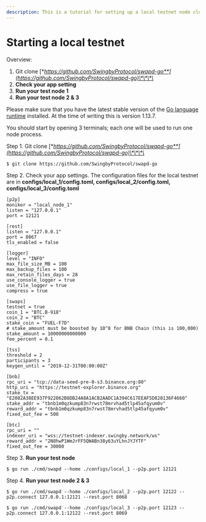 ```yaml
---
description: This is a tutorial for setting up a local testnet node cluster (3 nodes)
---
```


# Starting a local testnet

Overview:

1. Git clone [**https://github.com/SwingbyProtocol/swapd-go**](https://github.com/SwingbyProtocol/swapd-go)\*\*\*\*
2. **Check your app setting**
3. **Run your test node 1**
4. **Run your test node 2 & 3**

Please make sure that you have the latest stable version of the [Go language runtime](https://golang.org/dl) installed. At the time of writing this is version 1.13.7.

You should start by opening 3 terminals; each one will be used to run one node process. 

Step 1. Git clone [**https://github.com/SwingbyProtocol/swapd-go**](https://github.com/SwingbyProtocol/swapd-go)\*\*\*\*

```text
$ git clone https://github.com/SwingbyProtocol/swapd-go
```

Step 2. Check your app settings. The configuration files for the local testnet are in **configs/local\_1/config.toml, configs/local\_2/config.toml, configs/local\_3/config.toml**

```text
[p2p]
moniker = "local_node_1"
listen = "127.0.0.1"
port = 12121

[rest]
listen = "127.0.0.1"
port = 8067
tls_enabled = false

[logger]
level = "INFO"
max_file_size_MB = 100
max_backup_files = 100
max_retain_files_days = 28
use_console_logger = true
use_file_logger = true
compress = true

[swaps]
testnet = true
coin_1 = "BTC.B-918"
coin_2 = "BTC"
stake_coin = "FUEL-F7D"
# stake_amount must be boosted by 10^8 for BNB Chain (this is 100,000)
stake_amount = 10000000000000
fee_percent = 0.1

[tss]
threshold = 2
participants = 3
keygen_until = "2019-12-31T00:00:00Z"

[bnb]
rpc_uri = "tcp://data-seed-pre-0-s3.binance.org:80"
http_uri = "https://testnet-explorer.binance.org"
stake_tx = "E2082A38EE937F922862B8DB24A8A1ACB2AADC1A394C617EEAF5D828136F4660"
stake_addr = "tbnb1m0qzkump83n7rwst78mrvhad5tlp45afqyum0v"
reward_addr = "tbnb1m0qzkump83n7rwst78mrvhad5tlp45afqyum0v"
fixed_out_fee = 500

[btc]
rpc_uri = ""
indexer_uri = "wss://testnet-indexer.swingby.network/ws"
reward_addr = "2N8hwP1WmJrFF5QWABn38y63uYLhnJYJYTF"
fixed_out_fee = 30000
```

Step 3. **Run your test node**

```text
$ go run ./cmd/swapd --home ./configs/local_1 --p2p.port 12121
```

Step 4. **Run your test node 2 & 3**

```text
$ go run ./cmd/swapd --home ./configs/local_2 --p2p.port 12122 --p2p.connect 127.0.0.1:12121 --rest.port 8068
```

```text
$ go run ./cmd/swapd --home ./configs/local_3 --p2p.port 12123 --p2p.connect 127.0.0.1:12122 --rest.port 8069
```



